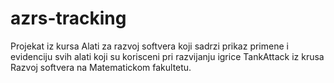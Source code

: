 # azrs-tracking

Projekat iz kursa Alati za razvoj softvera koji sadrzi prikaz primene i evidenciju svih alati koji su korisceni pri razvijanju igrice TankAttack iz krusa Razvoj softvera na Matematickom fakultetu.